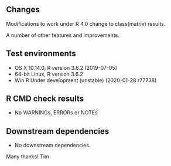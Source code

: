 ## Changes
Modifications to work under R 4.0 change to class(matrix) results.

A number of other features and improvements.

## Test environments
* OS X 10.14.0, R version 3.6.2 (2019-07-05)
* 64-bit Linux, R version 3.6.2
* Win R Under development (unstable) (2020-01-28 r77738)

## R CMD check results
* No WARNINGs, ERRORs or NOTEs

## Downstream dependencies
* No downstream dependencies.

Many thanks!
Tim
